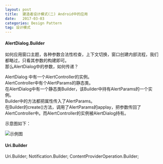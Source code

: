 ```yaml
---
layout: post
title:  建造者设计模式(二) Android中的应用
date:   2017-03-03
categories: Design Pattern
tag: 设计模式
---
```



#### AlertDialog.Builder ####

如何应用窗口主题，各种参数合法性检查，上下文切换，窗口创建内部流程，我们都略过，只看其参数的构建即可。<br/>
那么AlertDialog中的参数，如何传递？<br/>

AlertDialog 中有一个AlertController的实例。<br/>
AlertController中有个AlertParams的静态类。<br/>
在AlertDialog中有一个静态类Builder，该Builder中持有AlertParams的一个实例。<br/>
Builder中的方法都把属性传入了AlertParams。<br/>
在Builder的create()方法，调用了AlertParams的applay，把参数传回了AlertController中。而AlertController的实例被AlertDialog持有。<br/>

示意图如下：

![示例图](/images/alertDialog.png)
#### Uri.Builder ####



Uri.Builder; 
Notification.Builder;
ContentProviderOperation.Builder;
 